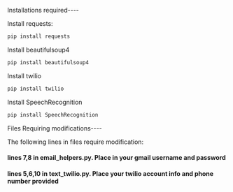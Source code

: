 Installations required----

Install requests:
```bash
pip install requests
```

Install beautifulsoup4
```bash
pip install beautifulsoup4
```

Install twilio
```bash
pip install twilio
```

Install SpeechRecognition
```bash
pip install SpeechRecognition
```

Files Requiring modifications----

The following lines in files require modification:

#### lines 7,8 in email_helpers.py. Place in your gmail username and password

#### lines 5,6,10 in text_twilio.py. Place your twilio account info and phone number provided
